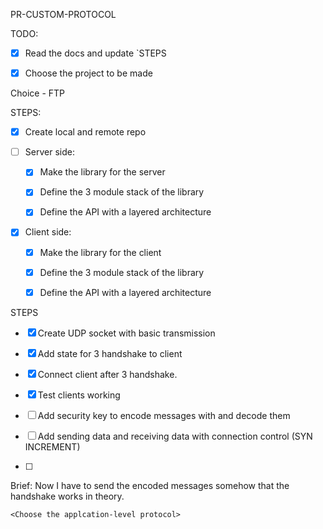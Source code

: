 PR-CUSTOM-PROTOCOL

TODO: 

* [x] Read the docs and update `STEPS

* [x] Choose the project to be made

Choice - FTP

STEPS:

* [x] Create local and remote repo

* [ ] Server side:

    * [x] Make the library for the server
    
    * [x] Define the 3 module stack of the library
    
    * [x] Define the API with a layered architecture
    
* [x] Client side:

    * [x] Make the library for the client
    
    * [x] Define the 3 module stack of the library
    
    * [x] Define the API with a layered architecture

STEPS

* [x] Create UDP socket with basic transmission

* [x] Add state for 3 handshake to client

* [x] Connect client after 3 handshake.

* [x] Test clients working

* [ ] Add security key to encode messages with and decode them

* [ ] Add sending data and receiving data with connection control (SYN INCREMENT)

* [ ] 

Brief: 
Now I have to send the encoded messages somehow that the handshake works in theory.

`<Choose the applcation-level protocol>`